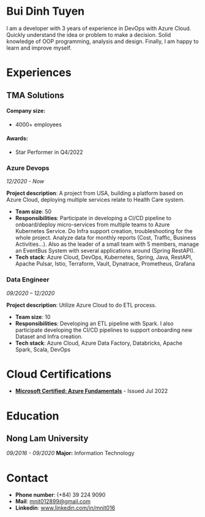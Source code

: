 # Bui Dinh Tuyen

I am a developer with 3 years of experience in DevOps with Azure Cloud.
Quickly understand the idea or problem to make a decision.
Solid knowledge of OOP programming, analysis and design.
Finally, I am happy to learn and improve myself.

# Experiences

## TMA Solutions
#### Company size: 
- 4000+ employees
#### Awards:
- Star Performer in Q4/2022

###  Azure Devops
*12/2020 - Now*   
   
**Project description**: A project from USA, building a platform based on Azure Cloud, deploying multiple services relate to Health Care system.
- **Team size**: 50
- **Responsibilities**:
Participate in developing a CI/CD pipeline to onboard/deploy micro-services from multiple teams to Azure Kubernetes Service. 
Do Infra support creation, troubleshooting for the whole project. 
Analyze data for monthly reports (Cost, Traffic, Business Activities...). 
Also as the leader of a small team with 5 members, manage an EventBus System with several applications around (Spring RestAPI).                            
- **Tech stack**:
Azure Cloud, DevOps, Kubernetes, Spring, Java, RestAPI, Apache Pulsar, Istio, Terraform, Vault, Dynatrace, Prometheus, Grafana

### Data Engineer
*09/2020 – 12/2020*   

**Project description**: Utilize Azure Cloud to do ETL process.
- **Team size**: 10
- **Responsibilities**:
Developing an ETL pipeline with Spark.
I also participate developing the CI/CD pipelines to support onboarding new Dataset and Infra creation.
- **Tech stack**: 
Azure Cloud, Azure Data Factory, Databricks, Apache Spark, Scala, DevOps

# Cloud Certifications
- [**Microsoft Certified: Azure Fundamentals**](https://www.credly.com/badges/99587416-af61-4829-840c-aaea3d17ce30?source=linked_in_profile) - Issued Jul 2022

# Education
## Nong Lam University
*09/2016 - 09/2020*
**Major:** Information Technology

# Contact
- **Phone number**: (+84) 39 224 9090
- **Mail**: mnit012899@gmail.com
- **Linkedin**: www.linkedin.com/in/mnit016
